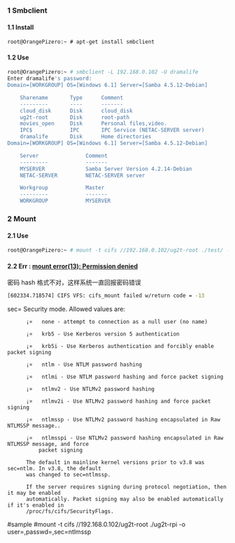 ### 1 Smbclient
#### 1.1 Install
```shell
root@OrangePizero:~ # apt-get install smbclient
```
#### 1.2 Use
```bash
root@OrangePizero:~ # smbclient -L 192.168.0.102 -U dramalife
Enter dramalife's password:
Domain=[WORKGROUP] OS=[Windows 6.1] Server=[Samba 4.5.12-Debian]

	Sharename       Type      Comment
	---------       ----      -------
	cloud_disk      Disk      cloud_disk
	ug2t-root       Disk      root-path
	movies_open     Disk      Personal files,video.
	IPC$            IPC       IPC Service (NETAC-SERVER server)
	dramalife       Disk      Home directories
Domain=[WORKGROUP] OS=[Windows 6.1] Server=[Samba 4.5.12-Debian]

	Server               Comment
	---------            -------
	MYSERVER             Samba Server Version 4.2.14-Debian
	NETAC-SERVER         NETAC-SERVER server

	Workgroup            Master
	---------            -------
	WORKGROUP            MYSERVER

```
### 2 Mount
#### 2.1 Use
```bash
root@OrangePizero:~ # mount -t cifs //192.168.0.102/ug2t-root ./test/ -o user=***,passwd=***,sec=***
```
#### 2.2 Err : [mount error(13): Permission denied](https://blog.csdn.net/jingxia2008/article/details/50218933/)
密码 hash 格式不对，这样系统一直回报密码错误  
```bash
[602334.718574] CIFS VFS: cifs_mount failed w/return code = -13
```
sec=
          Security mode. Allowed values are:

          ¡¤   none - attempt to connection as a null user (no name)

          ¡¤   krb5 - Use Kerberos version 5 authentication

          ¡¤   krb5i - Use Kerberos authentication and forcibly enable packet signing

          ¡¤   ntlm - Use NTLM password hashing

          ¡¤   ntlmi - Use NTLM password hashing and force packet signing

          ¡¤   ntlmv2 - Use NTLMv2 password hashing

          ¡¤   ntlmv2i - Use NTLMv2 password hashing and force packet signing

          ¡¤   ntlmssp - Use NTLMv2 password hashing encapsulated in Raw NTLMSSP message..

          ¡¤   ntlmsspi - Use NTLMv2 password hashing encapsulated in Raw NTLMSSP message, and force
              packet signing

          The default in mainline kernel versions prior to v3.8 was sec=ntlm. In v3.8, the default
          was changed to sec=ntlmssp.

          If the server requires signing during protocol negotiation, then it may be enabled
          automatically. Packet signing may also be enabled automatically if it's enabled in
          /proc/fs/cifs/SecurityFlags.

#sample
#mount -t cifs //192.168.0.102/ug2t-root ./ug2t-rpi -o user=,passwd=,sec=ntlmssp


